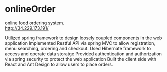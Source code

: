 # onlineOrder
online food ordering system.  
http://34.229.173.191/
  
Utilized spring framework to design loosely coupled components in the web application
Implemented Restful API via spring MVC to allow registration, menu searching, ordering and checkout.
Used Hibernate framework to access and operate data storatge
Provided authentication and authorization via spring security to protect the web application
Built the client side with React and Ant Design to allow users to place orders.
